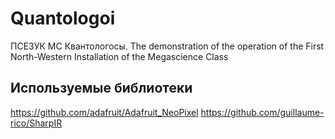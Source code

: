 # Quantologoi
ПСЕЗУК МС Квантологосы. The demonstration of the operation of the First North-Western Installation of the Megascience Class


## Используемые библиотеки
https://github.com/adafruit/Adafruit_NeoPixel
https://github.com/guillaume-rico/SharpIR
